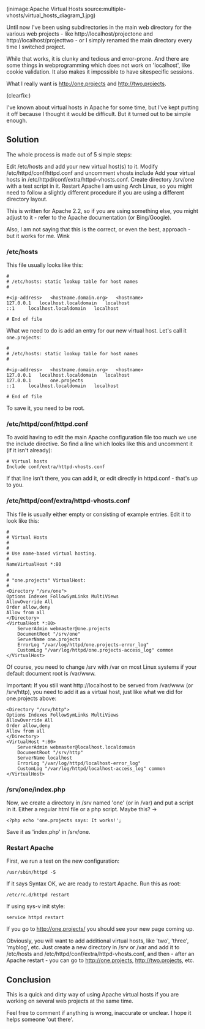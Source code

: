 <!--
Title: Multiple Local Apache Virtual Hosts
Author:
Date: 2011/09/18 03:43:00
Datetime: 2011-09-18
Updated: 2011/09/18 16:58:00
Description: How to set up multiple local virtual hosts with Apache for web development on Linux
View: post
Disqusid: /multiple-local-apache-virtual-hosts
ogimage: multiple-vhosts/virtual_hosts_diagram_1.jpg
thumb: multiple-vhosts/virtual_hosts_diagram_1_custom.jpg
Keywords: localhost, arch, php, web, virtualhost, apache, linux
Tags: apache, linux, webdev
blogpost: true
published: true
-->
(inimage:Apache Virtual Hosts source:multiple-vhosts/virtual_hosts_diagram_1.jpg)

Until now I've been using subdirectories in the main web directory for the various web projects - like http://localhost/projectone and http://localhost/projecttwo - or I simply renamed the main directory every time I switched project.

While that works, it is clunky and tedious and error-prone. And there are some things in webprogramming which does not work on 'localhost', like cookie validation. It also makes it impossible to have sitespecific sessions.

What I really want is http://one.projects and http://two.projects.

(clearfix:)

I've known about virtual hosts in Apache for some time, but I've kept putting it off because I thought it would be difficult. But it turned out to be simple enough.

## Solution
The whole process is made out of 5 simple steps:

Edit /etc/hosts and add your new virtual host(s) to it.
Modify /etc/httpd/conf/httpd.conf and uncomment vhosts include
Add your virtual hosts in /etc/httpd/conf/extra/httpd-vhosts.conf.
Create directory /srv/one with a test script in it.
Restart Apache
I am using Arch Linux, so you might need to follow a slightly different procedure if you are using a different directory layout.

This is written for Apache 2.2, so if you are using something else, you might adjust to it - refer to the Apache documentation (or Bing/Google).

Also, I am not saying that this is the correct, or even the best, approach - but it works for me. Wink

### /etc/hosts
This file usually looks like this:

    #
    # /etc/hosts: static lookup table for host names
    #

    #<ip-address>	<hostname.domain.org>	<hostname>
    127.0.0.1	localhost.localdomain	localhost
    ::1		localhost.localdomain	localhost

    # End of file

What we need to do is add an entry for our new virtual host. Let's call it `one.projects`:

    #
    # /etc/hosts: static lookup table for host names
    #

    #<ip-address>	<hostname.domain.org>	<hostname>
    127.0.0.1	localhost.localdomain	localhost
    127.0.0.1       one.projects
    ::1		localhost.localdomain	localhost

    # End of file

To save it, you need to be root.

### /etc/httpd/conf/httpd.conf
To avoid having to edit the main Apache configuration file too much we use the include directive. So find a line which looks like this and uncomment it (if it isn't already):

    # Virtual hosts
    Include conf/extra/httpd-vhosts.conf

If that line isn't there, you can add it, or edit directly in httpd.conf - that's up to you.

### /etc/httpd/conf/extra/httpd-vhosts.conf
This file is usually either empty or consisting of example entries. Edit it to look like this:

    #
    # Virtual Hosts
    #
    #
    # Use name-based virtual hosting.
    #
    NameVirtualHost *:80

    #
    # "one.projects" VirtualHost:
    #
    <Directory "/srv/one">
    Options Indexes FollowSymLinks MultiViews
    AllowOverride All
    Order allow,deny
    Allow from all
    </Directory>
    <VirtualHost *:80>
        ServerAdmin webmaster@one.projects
        DocumentRoot "/srv/one"
        ServerName one.projects
        ErrorLog "/var/log/httpd/one.projects-error_log"
        CustomLog "/var/log/httpd/one.projects-access_log" common
    </VirtualHost>

Of course, you need to change /srv with /var on most Linux systems if your default document root is /var/www.

Important: If you still want http://localhost to be served from /var/www (or /srv/http), you need to add it as a virtual host, just like what we did for one.projects above:

    <Directory "/srv/http">
    Options Indexes FollowSymLinks MultiViews
    AllowOverride All
    Order allow,deny
    Allow from all
    </Directory>
    <VirtualHost *:80>
        ServerAdmin webmaster@localhost.localdomain
        DocumentRoot "/srv/http"
        ServerName localhost
        ErrorLog "/var/log/httpd/localhost-error_log"
        CustomLog "/var/log/httpd/localhost-access_log" common
    </VirtualHost>

### /srv/one/index.php
Now, we create a directory in /srv named 'one' (or in /var) and put a script in it. Either a regular html file or a php script. Maybe this? ->

    <?php echo 'one.projects says: It works!';

Save it as 'index.php' in /srv/one.

### Restart Apache
First, we run a test on the new configuration:

    /usr/sbin/httpd -S

If it says Syntax OK, we are ready to restart Apache. Run this as root:

    /etc/rc.d/httpd restart

If using sys-v init style:

    service httpd restart

If you go to http://one.projects/ you should see your new page coming up.

Obviously, you will want to add additional virtual hosts, like 'two', 'three', 'myblog', etc. Just create a new directory in /srv or /var and add it to /etc/hosts and /etc/httpd/conf/extra/httpd-vhosts.conf, and then - after an Apache restart - you can go to http://one.projects, http://two.projects, etc.

## Conclusion
This is a quick and dirty way of using Apache virtual hosts if you are working on several web projects at the same time.

Feel free to comment if anything is wrong, inaccurate or unclear. I hope it helps someone 'out there'.
